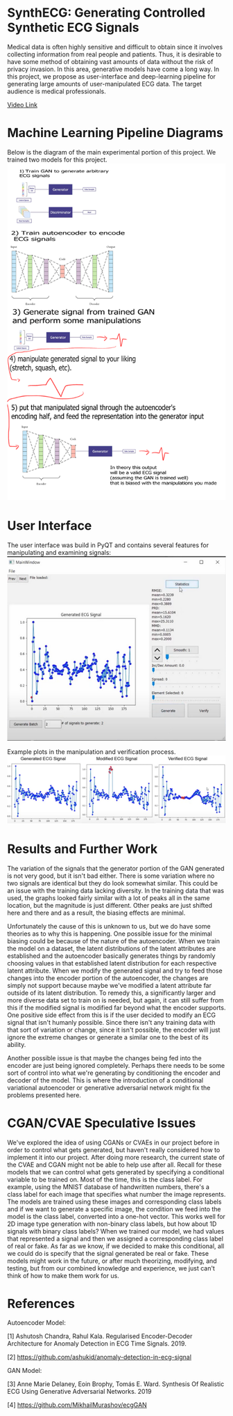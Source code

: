 # SynthECG: Generating Controlled Synthetic ECG Signals
Medical data is often highly sensitive and difficult to obtain since
it involves collecting information from real people and patients.
Thus, it is desirable to have some method of obtaining vast
amounts of data without the risk of privacy invasion. In this
area, generative models have come a long way. In this project,
we propose as user-interface and deep-learning pipeline for
generating large amounts of user-manipulated ECG data. The
target audience is medical professionals.

[Video Link](https://youtu.be/9GxjO4-EdEE)

# Machine Learning Pipeline Diagrams
Below is the diagram of the main experimental portion of this
project. We trained two models for this project.
![Image](imgs/pipeline.png)

# User Interface
The user interface was build in PyQT and contains several
features for manipulating and examining signals:
![Image](imgs/interface.PNG)

Example plots in the manipulation and verification process.
![Image](imgs/three.PNG)


# Results and Further Work
The variation of the signals that the generator portion of the GAN generated is not very good, but it isn't bad either. There is some variation where no two signals are identical but they do look somewhat similar. This could be an issue with the training data lacking diversity. In the training data that was used, the graphs looked fairly similar with a lot of peaks all in the same location, but the magnitude is just different. Other peaks are just shifted here and there and as a result, the biasing effects are minimal.

Unfortunately the cause of this is unknown to us, but we do have some theories as to why this is happening. One possible issue for the minimal biasing could be because of the nature of the autoencoder. When we train the model on a dataset, the latent distributions of the latent attributes are established and the autoencoder basically generates things by randomly choosing values in that established latent distribution for each respective latent attribute. When we modify the generated signal and try to feed those changes into the encoder portion of the autoencoder, the changes are simply not support because maybe we've modified a latent attribute far outside of its latent distribution. To remedy this, a significantly larger and more diverse data set to train on is needed, but again, it can still suffer from this if the modified signal is modified far beyond what the encoder supports. One positive side effect from this is if the user decided to modify an ECG signal that isn't humanly possible. Since there isn't any training data with that sort of variation or change, since it isn't possible, the encoder will just ignore the extreme changes or generate a similar one to the best of its ability.

Another possible issue is that maybe the changes being fed into the encoder are just being ignored completely. Perhaps there needs to be some sort of control into what we're generating by conditioning the encoder and decoder of the model. This is where the introduction of a conditional variational autoencoder or generative adversarial network might fix the problems presented here.

# CGAN/CVAE Speculative Issues
We've explored the idea of using CGANs or CVAEs in our project before in order to control what gets generated, but haven't really considered how to implement it into our project. After doing more research, the current state of the CVAE and CGAN might not be able to help use after all. Recall for these models that we can control what gets generated by specifying a conditional variable to be trained on. Most of the time, this is the class label. For example, using the MNIST database of handwritten numbers, there's a class label for each image that specifies what number the image represents. The models are trained using these images and corresponding class labels and if we want to generate a specific image, the condition we feed into the model is the class label, converted into a one-hot vector. This works well for 2D image type generation with non-binary class labels, but how about 1D signals with binary class labels? When we trained our model, we had values that represented a signal and then we assigned a corresponding class label of real or fake. As far as we know, if we decided to make this conditional, all we could do is specify that the signal generated be real or fake. These models might work in the future, or after much theorizing, modifying, and testing, but from our combined knowledge and experience, we just can't think of how to make them work for us. 

# References
Autoencoder Model:


[1] Ashutosh Chandra, Rahul Kala. Regularised Encoder-Decoder Architecture for Anomaly Detection in ECG Time Signals. 2019.


[2] https://github.com/ashukid/anomaly-detection-in-ecg-signal

GAN Model:


[3] Anne Marie Delaney, Eoin Brophy, Tomás E. Ward. Synthesis Of Realistic ECG Using Generative Adversarial Networks. 2019


[4] https://github.com/MikhailMurashov/ecgGAN
